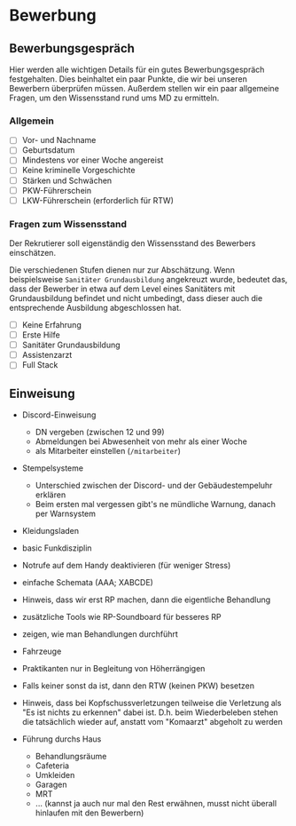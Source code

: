 # Bewerbung

## Bewerbungsgespräch

Hier werden alle wichtigen Details für ein gutes Bewerbungsgespräch festgehalten.
Dies beinhaltet ein paar Punkte, die wir bei unseren Bewerbern überprüfen müssen.
Außerdem stellen wir ein paar allgemeine Fragen, um den Wissensstand rund ums MD zu ermitteln.

### Allgemein
- [ ] Vor- und Nachname
- [ ] Geburtsdatum
- [ ] Mindestens vor einer Woche angereist
- [ ] Keine kriminelle Vorgeschichte
- [ ] Stärken und Schwächen
- [ ] PKW-Führerschein
- [ ] LKW-Führerschein (erforderlich für RTW)

### Fragen zum Wissensstand

Der Rekrutierer soll eigenständig den Wissensstand des Bewerbers einschätzen.

Die verschiedenen Stufen dienen nur zur Abschätzung. 
Wenn beispielsweise `Sanitäter Grundausbildung` angekreuzt wurde, bedeutet das, dass der Bewerber in etwa auf dem Level eines Sanitäters mit Grundausbildung befindet und nicht umbedingt, dass dieser auch die entsprechende Ausbildung abgeschlossen hat.

- [ ] Keine Erfahrung
- [ ] Erste Hilfe
- [ ] Sanitäter Grundausbildung
- [ ] Assistenzarzt
- [ ] Full Stack

## Einweisung

- Discord-Einweisung
  - DN vergeben (zwischen 12 und 99)
  - Abmeldungen bei Abwesenheit von mehr als einer Woche
  - als Mitarbeiter einstellen (`/mitarbeiter`)
- Stempelsysteme
  - Unterschied zwischen der Discord- und der Gebäudestempeluhr erklären
  - Beim ersten mal vergessen gibt's ne mündliche Warnung, danach per Warnsystem

- Kleidungsladen
- basic Funkdisziplin
- Notrufe auf dem Handy deaktivieren (für weniger Stress)
- einfache Schemata (AAA; XABCDE)
- Hinweis, dass wir erst RP machen, dann die eigentliche Behandlung
- zusätzliche Tools wie RP-Soundboard für besseres RP
- zeigen, wie man Behandlungen durchführt
- Fahrzeuge
- Praktikanten nur in Begleitung von Höherrängigen
- Falls keiner sonst da ist, dann den RTW (keinen PKW) besetzen
- Hinweis, dass bei Kopfschussverletzungen teilweise die Verletzung als "Es ist nichts zu erkennen" dabei ist. D.h. beim Wiederbeleben stehen die tatsächlich wieder auf, anstatt vom "Komaarzt" abgeholt zu werden
- Führung durchs Haus
  - Behandlungsräume
  - Cafeteria
  - Umkleiden
  - Garagen
  - MRT
  - ... (kannst ja auch nur mal den Rest erwähnen, musst nicht überall hinlaufen mit den Bewerbern)

